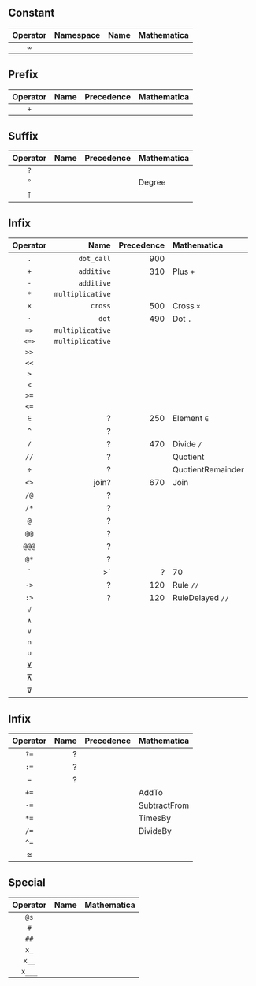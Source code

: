 ## Constant



| Operator | Namespace | Name | Mathematica |
| :------: | --------: | ---: | :---------- |
|   `∞`    |           |      |             |


## Prefix

| Operator | Name | Precedence | Mathematica |
| :------: | ---: | ---------: | :---------- |
|   `+`    |      |            |             |

## Suffix

| Operator | Name | Precedence | Mathematica |
| :------: | ---: | ---------: | :---------- |
|   `?`    |      |            |             |
|   `°`    |      |            | Degree      |
|⊺

## Infix


| Operator |             Name | Precedence | Mathematica       |
| :------: | ---------------: | ---------: | :---------------- |
|   `.`    |       `dot_call` |        900 |                   |
|   `+`    |       `additive` |        310 | Plus `+`          |
|   `-`    |       `additive` |            |                   |
|   `*`    | `multiplicative` |            |                   |
|   `×`    |          `cross` |        500 | Cross `×`         |
|   `·`    |            `dot` |        490 | Dot `.`           |
|   `=>`   | `multiplicative` |            |                   |
|  `<=>`   | `multiplicative` |            |                   |
|   `>>`   |
|   `<<`   |
|   `>`    |
|   `<`    |
|   `>=`   |
|   `<=`   |
|   `∈`    |                ? |        250 | Element `∈`       |
|   `^`    |                ? |            |                   |
|   `/`    |                ? |        470 | Divide `/`        |
|   `//`   |                ? |            | Quotient          |
|   `÷`    |                ? |            | QuotientRemainder |
|   `<>`   |            join? |        670 | Join              |
|   `/@`   |                ? |            |                   |
|   `/*`   |                ? |            |                   |
|   `@`    |                ? |            |                   |
|   `@@`   |                ? |            |                   |
|  `@@@`   |                ? |            |                   |
|   `@*`   |                ? |            |                   |
|   `|>`   |                ? |         70 | Postfix `//`      |
|   `->`   |                ? |        120 | Rule `//`         |
|   `:>`   |                ? |        120 | RuleDelayed `//`  |
|    `√`     |
|    `∧`     |
|    `∨`     |
|    `∩`     |
|    `∪`     |
|⊻
|⊼
|⊽


## Infix

| Operator | Name | Precedence | Mathematica  |
| :------: | ---: | ---------: | :----------- |
|   `?=`   |    ? |            |              |
|   `:=`   |    ? |            |              |
|   `=`    |    ? |            |              |
|   `+=`   |      |            | AddTo        |
|   `-=`   |      |            | SubtractFrom |
|   `*=`   |      |            | TimesBy      |
|   `/=`   |      |            | DivideBy     |
|   `^=`   |      |            |              |
|    ≈     |

## Special

| Operator | Name | Mathematica |
| :------: | ---: | :---------- |
|   `@s`   |      |             |
|   `#`    |
|   `##`   |
|   `x_`   |
|  `x__`   |
|  `x___`  |